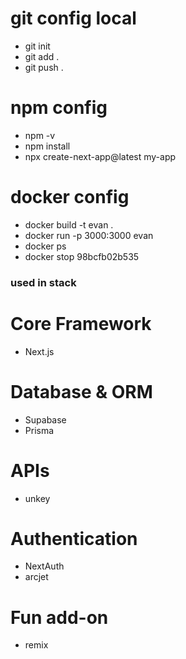 # git config local
- git init
- git add .
- git push .
# npm config
- npm -v
- npm install
- npx create-next-app@latest my-app
# docker config
- docker build -t evan .
- docker run -p 3000:3000 evan
- docker ps <!-- to see what process are working -->
- docker stop 98bcfb02b535

### used in stack
# Core Framework
- Next.js

# Database & ORM
- Supabase
- Prisma

# APIs
- unkey

# Authentication
- NextAuth
- arcjet

# Fun add-on
- remix
